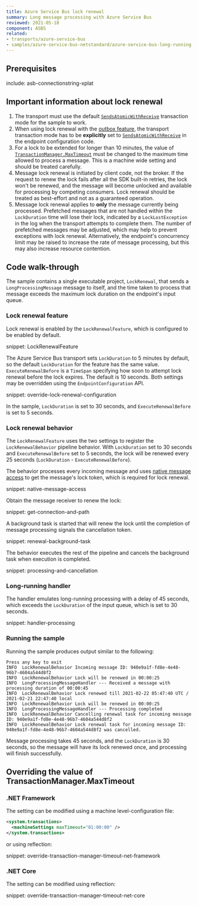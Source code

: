 ```yaml
---
title: Azure Service Bus lock renewal
summary: Long message processing with Azure Service Bus
reviewed: 2021-05-18
component: ASBS
related:
- transports/azure-service-bus
- samples/azure-service-bus-netstandard/azure-service-bus-long-running
---
```



## Prerequisites

include: asb-connectionstring-xplat

## Important information about lock renewal

1. The transport must use the default [`SendsAtomicWithReceive`](/transports/transactions.md#transactions-transport-transaction-sends-atomic-with-receive) transaction mode for the sample to work.
1. When using lock renewal with the [outbox feature](/nservicebus/outbox/), the transport transaction mode has to be **explicitly** set to [`SendsAtomicWithReceive`](/transports/transactions.md#transactions-transport-transaction-sends-atomic-with-receive) in the endpoint configuration code.
1. For a lock to be extended for longer than 10 minutes, the value of [`TransactionManager.MaxTimeout`](https://docs.microsoft.com/en-us/dotnet/api/system.transactions.transactionmanager.maximumtimeout) must be changed to the maximum time allowed to process a message. This is a machine wide setting and should be treated carefully.
1. Message lock renewal is initiated by client code, not the broker. If the request to renew the lock fails after all the SDK built-in retries, the lock won't be renewed, and the message will become unlocked and available for processing by competing consumers. Lock renewal should be treated as best-effort and not as a guaranteed operation.
1. Message lock renewal applies to **only** the message currently being processed. Prefetched messages that are not handled within the `LockDuration` time will lose their lock, indicated by a `LockLostException` in the log when the transport attempts to complete them. The number of prefetched messages may be adjusted, which may help to prevent exceptions with lock renewal. Alternatively, the endpoint's concurrency limit may be raised to increase the rate of message processing, but this may also increase resource contention.

## Code walk-through

The sample contains a single executable project, `LockRenewal`, that sends a `LongProcessingMessage` message to itself, and the time taken to process that message exceeds the maximum lock duration on the endpoint's input queue.

### Lock renewal feature

Lock renewal is enabled by the `LockRenewalFeature`, which is configured to be enabled by default.

snippet: LockRenewalFeature

The Azure Service Bus transport sets `LockDuration` to 5 minutes by default, so the default `LockDuration` for the feature has the same value. `ExecuteRenewalBefore` is a `TimeSpan` specifying how soon to attempt lock renewal before the lock expires. The default is 10 seconds. Both settings may be overridden using the `EndpointConfiguration` API.

snippet: override-lock-renewal-configuration

In the sample, `LockDuration` is set to 30 seconds, and `ExecuteRenewalBefore` is set to 5 seconds.

### Lock renewal behavior

The `LockRenewalFeature` uses the two settings to register the `LockRenewalBehavior` pipeline behavior. With `LockDuration` set to 30 seconds and `ExecuteRenewalBefore` set to 5 seconds, the lock will be renewed every 25 seconds (`LockDuration` - `ExecuteRenewalBefore`).

The behavior processes every incoming message and uses [native message access](/transports/azure-service-bus/native-message-access.md) to get the message's lock token, which is required for lock renewal.

snippet: native-message-access

Obtain the message receiver to renew the lock:

snippet: get-connection-and-path

A background task is started that will renew the lock until the completion of message processing signals the cancellation token.

snippet: renewal-background-task

The behavior executes the rest of the pipeline and cancels the background task when execution is completed.

snippet: processing-and-cancellation

### Long-running handler

The handler emulates long-running processing with a delay of 45 seconds, which exceeds the `LockDuration` of the input queue, which is set to 30 seconds.

snippet: handler-processing

### Running the sample

Running the sample produces output similar to the following:

```text
Press any key to exit
INFO  LockRenewalBehavior Incoming message ID: 940e9a1f-fd8e-4e48-96b7-4604a544d8f2
INFO  LockRenewalBehavior Lock will be renewed in 00:00:25
INFO  LongProcessingMessageHandler --- Received a message with processing duration of 00:00:45
INFO  LockRenewalBehavior Lock renewed till 2021-02-22 05:47:40 UTC / 2021-02-21 22:47:40 local
INFO  LockRenewalBehavior Lock will be renewed in 00:00:25
INFO  LongProcessingMessageHandler --- Processing completed
INFO  LockRenewalBehavior Cancelling renewal task for incoming message ID: 940e9a1f-fd8e-4e48-96b7-4604a544d8f2
INFO  LockRenewalBehavior Lock renewal task for incoming message ID: 940e9a1f-fd8e-4e48-96b7-4604a544d8f2 was cancelled.
```

Message processing takes 45 seconds, and the `LockDuration` is 30 seconds, so the message will have its lock renewed once, and processing will finish successfully.

## Overriding the value of TransactionManager.MaxTimeout

### .NET Framework

The setting can be modified using a machine level-configuration file:

```xml
<system.transactions>
  <machineSettings maxTimeout="01:00:00" />
</system.transactions>
```

or using reflection:

snippet: override-transaction-manager-timeout-net-framework

### .NET Core

The setting can be modified using reflection:

snippet: override-transaction-manager-timeout-net-core
